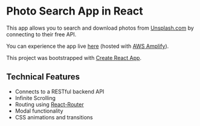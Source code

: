 # Photo Search App in React
This app allows you to search and download photos from [Unsplash.com](https://unsplash.com) by connecting to their free API. 

You can experience the app live [here](https://master.d19bo9dnhz2k3t.amplifyapp.com/) (hosted with [AWS Amplify](https://aws.amazon.com/amplify/)).

This project was bootstrapped with [Create React App](https://github.com/facebook/create-react-app).

## Technical Features
- Connects to a RESTful backend API
- Infinite Scrolling
- Routing using [React-Router](https://reactrouter.com/)
- Modal functionality
- CSS animations and transitions
